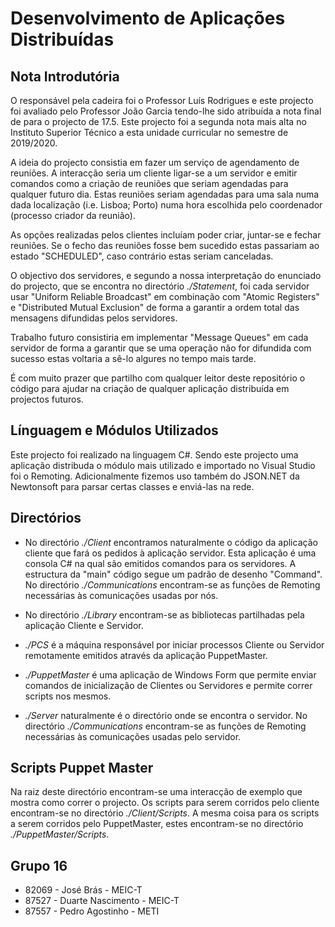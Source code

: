 # Desenvolvimento de Aplicações Distribuídas

## Nota Introdutória

O responsável pela cadeira foi o Professor Luís Rodrigues e este projecto foi avaliado pelo Professor João Garcia tendo-lhe sido atribuída a nota final de para o projecto de 17.5. Este projecto foi a segunda nota mais alta no Instituto Superior Técnico a esta unidade curricular no semestre de 2019/2020.

A ideia do projecto consistia em fazer um serviço de agendamento de reuniões. A interacção seria um cliente ligar-se a um servidor e emitir comandos como a criação de reuniões que seriam agendadas para qualquer futuro dia. Estas reuniões seriam agendadas para uma sala numa dada localização (i.e. Lisboa; Porto) numa hora escolhida pelo coordenador (processo criador da reunião). 

As opções realizadas pelos clientes incluíam poder criar, juntar-se e fechar reuniões. Se o fecho das reuniões fosse bem sucedido estas passariam ao estado "SCHEDULED", caso contrário estas seriam canceladas.

O objectivo dos servidores, e segundo a nossa interpretação do enunciado do projecto, que se encontra no directório *./Statement*, foi cada servidor usar "Uniform Reliable Broadcast" em combinação com "Atomic Registers" e "Distributed Mutual Exclusion" de forma a garantir a ordem total das mensagens difundidas pelos servidores.

Trabalho futuro consistiria em implementar "Message Queues" em cada servidor de forma a garantir que se uma operação não for difundida com sucesso estas voltaria a sê-lo algures no tempo mais tarde.

É com muito prazer que partilho com qualquer leitor deste repositório o código para ajudar na criação de qualquer aplicação distribuída em projectos futuros.

## Línguagem e Módulos Utilizados

Este projecto foi realizado na linguagem C#. Sendo este projecto uma aplicação distribuda o módulo mais utilizado e importado no Visual Studio foi o Remoting. Adicionalmente fizemos uso também do JSON.NET da Newtonsoft para parsar certas classes e enviá-las na rede.

## Directórios

- No directório *./Client* encontramos naturalmente o código da aplicação cliente que fará os pedidos à aplicação servidor. Esta aplicação é uma consola C# na qual são emitidos comandos para os servidores. A estructura da "main" código segue um padrão de desenho "Command". No directório *./Communications* encontram-se as funções de Remoting necessárias às comunicações usadas por nós.

- No directório *./Library* encontram-se as bibliotecas partilhadas pela aplicação Cliente e Servidor.

- *./PCS* é a máquina responsável por iniciar processos Cliente ou Servidor remotamente emitidos através da aplicação PuppetMaster.

- *./PuppetMaster* é uma aplicação de Windows Form que permite enviar comandos de inicialização de Clientes ou Servidores e permite correr scripts nos mesmos.

- *./Server* naturalmente é o directório onde se encontra o servidor. No directório *./Communications* encontram-se as funções de Remoting necessárias às comunicações usadas pelo servidor.

## Scripts Puppet Master

Na raiz deste directório encontram-se uma interacção de exemplo que mostra como correr o projecto. Os scripts para serem corridos pelo cliente encontram-se no directório *./Client/Scripts*. A mesma coisa para os scripts a serem corridos pelo PuppetMaster, estes encontram-se no directório *./PuppetMaster/Scripts*.

## Grupo 16 
- 82069 - José Brás         -  MEIC-T  
- 87527 - Duarte Nascimento -  MEIC-T
- 87557 - Pedro Agostinho   -  METI
